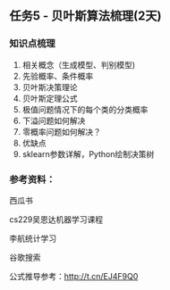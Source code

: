 ## 任务5 - 贝叶斯算法梳理(2天)

### 知识点梳理

1. 相关概念（生成模型、判别模型)
2. 先验概率、条件概率
3. 贝叶斯决策理论
4. 贝叶斯定理公式
5. 极值问题情况下的每个类的分类概率
6. 下溢问题如何解决
7. 零概率问题如何解决？
8. 优缺点
9. sklearn参数详解，Python绘制决策树



### 参考资料：

西瓜书  

cs229吴恩达机器学习课程

李航统计学习

谷歌搜索

公式推导参考：http://t.cn/EJ4F9Q0